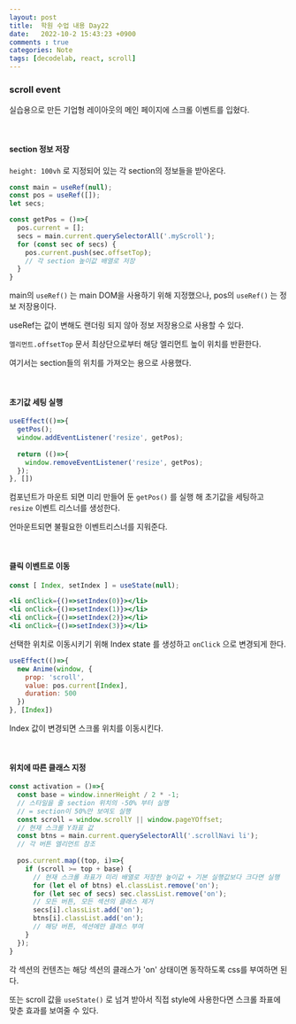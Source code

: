 ```yaml
---
layout: post
title:  학원 수업 내용 Day22
date:   2022-10-2 15:43:23 +0900
comments : true
categories: Note
tags: [decodelab, react, scroll]
---
```



### scroll event

실습용으로 만든 기업형 레이아웃의 메인 페이지에 스크롤 이벤트를 입혔다.

<br>

#### section 정보 저장

`height: 100vh` 로 지정되어 있는 각 section의 정보들을 받아온다.

```javascript
const main = useRef(null);
const pos = useRef([]);
let secs;

const getPos = ()=>{
  pos.current = [];
  secs = main.current.querySelectorAll('.myScroll');
  for (const sec of secs) {
    pos.current.push(sec.offsetTop);
    // 각 section 높이값 배열로 저장
  }
}
```

main의 `useRef()` 는 main DOM을 사용하기 위해 지정했으나, pos의 `useRef()` 는 정보 저장용이다.

useRef는 값이 변해도 랜더링 되지 않아 정보 저장용으로 사용할 수 있다.

`엘리먼트.offsetTop` 문서 최상단으로부터 해당 엘리먼트 높이 위치를 반환한다.

여기서는 section들의 위치를 가져오는 용으로 사용했다.

<br>

#### 초기값 세팅 실행

```javascript
useEffect(()=>{
  getPos();
  window.addEventListener('resize', getPos);
  
  return (()=>{
    window.removeEventListener('resize', getPos);
  });
}, [])
```

컴포넌트가 마운트 되면 미리 만들어 둔 `getPos()` 를 실행 해 초기값을 세팅하고 `resize` 이벤트 리스너를 생성한다.

언마운트되면 불필요한 이벤트리스너를 지워준다.

<br>

#### 클릭 이벤트로 이동

```javascript
const [ Index, setIndex ] = useState(null);
```

```jsx
<li onClick={()=>setIndex(0)}></li>
<li onClick={()=>setIndex(1)}></li>
<li onClick={()=>setIndex(2)}></li>
<li onClick={()=>setIndex(3)}></li>
```

선택한 위치로 이동시키기 위해 Index state 를 생성하고 `onClick` 으로 변경되게 한다.

```javascript
useEffect(()=>{
  new Anime(window, {
    prop: 'scroll',
    value: pos.current[Index],
    duration: 500
  })
}, [Index])
```

Index 값이 변경되면 스크롤 위치를 이동시킨다.

<br>

#### 위치에 따른 클래스 지정

```javascript
const activation = ()=>{
  const base = window.innerHeight / 2 * -1;
  // 스타일을 줄 section 위치의 -50% 부터 실행
  // = section이 50%만 보여도 실행 
  const scroll = window.scrollY || window.pageYOffset;
  // 현재 스크롤 Y좌표 값
  const btns = main.current.querySelectorAll('.scrollNavi li');
  // 각 버튼 엘리먼트 참조
  
  pos.current.map((top, i)=>{
    if (scroll >= top + base) {
      // 현재 스크롤 좌표가 미리 배열로 저장한 높이값 + 기본 실행값보다 크다면 실행
      for (let el of btns) el.classList.remove('on');
      for (let sec of secs) sec.classList.remove('on');
      // 모든 버튼, 모든 섹션의 클래스 제거
      secs[i].classList.add('on');
      btns[i].classList.add('on');
      // 해당 버튼, 섹션에만 클래스 부여
    }
  });
}
```

각 섹션의 컨텐츠는 해당 섹션의 클래스가 'on' 상태이면 동작하도록 css를 부여하면 된다.

또는 scroll 값을 `useState()` 로 넘겨 받아서 직접 style에 사용한다면 스크롤 좌표에 맞춘 효과를 보여줄 수 있다.

<br>

